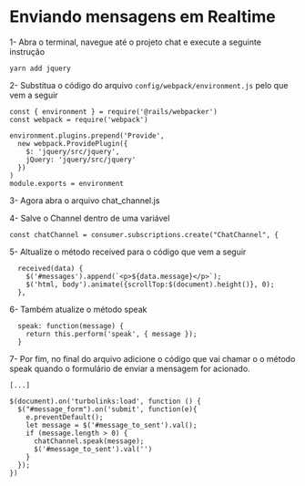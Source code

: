 # Enviando mensagens em Realtime

1- Abra o terminal, navegue até o projeto chat e execute a seguinte instrução

```
yarn add jquery
```



2- Substitua o código do arquivo `config/webpack/environment.js` pelo que vem a seguir

```
const { environment } = require('@rails/webpacker')
const webpack = require('webpack')

environment.plugins.prepend('Provide',
  new webpack.ProvidePlugin({
    $: 'jquery/src/jquery',
    jQuery: 'jquery/src/jquery'
  })
)
module.exports = environment
```



3- Agora abra o arquivo chat_channel.js



4- Salve o Channel dentro de uma variável

```
const chatChannel = consumer.subscriptions.create("ChatChannel", {
```



5- Altualize o método received para o código que vem a seguir

```
  received(data) {
    $('#messages').append(`<p>${data.message}</p>`);
    $('html, body').animate({scrollTop:$(document).height()}, 0);
  },
```



6- Também atualize o método speak

```
  speak: function(message) {
    return this.perform('speak', { message });
  }
```



7- Por fim, no final do arquivo adicione o código que  vai chamar o o método speak quando o formulário de enviar a mensagem for acionado.

```
[...]

$(document).on('turbolinks:load', function () {
  $("#message_form").on('submit', function(e){
    e.preventDefault();
    let message = $('#message_to_sent').val();
    if (message.length > 0) {
      chatChannel.speak(message);
      $('#message_to_sent').val('')
    }
  });
})
```

